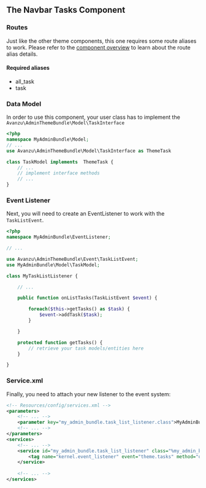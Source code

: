 ## The Navbar Tasks Component

### Routes
Just like the other theme components, this one requires some route aliases to work. Please refer to the [component overview][1] to learn about the route alias details.
 
#### Required aliases
* all_task
* task

### Data Model

In order to use this component, your user class has to implement the `Avanzu\AdminThemeBundle\Model\TaskInterface`
```php
<?php
namespace MyAdminBundle\Model;
// ...
use Avanzu\AdminThemeBundle\Model\TaskInterface as ThemeTask

class TaskModel implements  ThemeTask {
	// ...
	// implement interface methods
	// ...
}
```
### Event Listener
Next, you will need to create an EventListener to work with the `TaskListEvent`.
```php
<?php
namespace MyAdminBundle\EventListener;

// ...

use Avanzu\AdminThemeBundle\Event\TaskListEvent;
use MyAdminBundle\Model\TaskModel;

class MyTaskListListener {

	// ...

	public function onListTasks(TaskListEvent $event) {

		foreach($this->getTasks() as $task) {
			$event->addTask($task);
		}

	}

	protected function getTasks() {
		// retrieve your task models/entities here
	}

}
```
### Service.xml

Finally, you need to attach your new listener to the event system:
```xml
<!-- Resources/config/services.xml -->
<parameters>
	<!-- ... -->
	<parameter key="my_admin_bundle.task_list_listener.class">MyAdminBundle\EventListener\MyTaskListListener</parameter>
	<!-- ... -->
</parameters>
<services>
	<!-- ... -->
	<service id="my_admin_bundle.task_list_listener" class="%my_admin_bundle.task_list_listener.class%">
        <tag name="kernel.event_listener" event="theme.tasks" method="onListTasks" />
    </service>
	
	<!-- ... -->
</services>
```

[1]: component_events.md